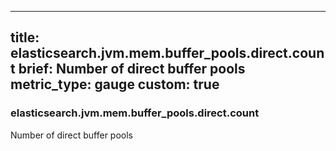 
---
title: elasticsearch.jvm.mem.buffer_pools.direct.count
brief: Number of direct buffer pools
metric_type: gauge
custom: true
---
### elasticsearch.jvm.mem.buffer_pools.direct.count

Number of direct buffer pools
